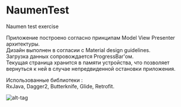 # NaumenTest
Naumen test exercise

Приложение построено согласно принципам Model View Presenter архитектуры. <br />
Дизайн выполнен в согласии с Material design guidelines. <br />
Загрузка данных сопровождается ProgressBar'ом. <br />
Текущая страница хранится в памяти устройства, что позволяет вернуться к ней в случае непредвиденной остановки приложения. <br />

Использованные библиотеки : <br />
RxJava, Dagger2, Butterknife, Glide, Retrofit. <br />

![alt-tag](https://cloud.githubusercontent.com/assets/14185390/26159828/11f8ba74-3b39-11e7-9ba5-96ea4974bab5.png)



